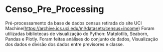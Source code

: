 # Censo_Pre_Processing

Pré-processamento da base de dados census retirada do site UCI Machine(https://archive.ics.uci.edu/ml/datasets/census+income) Foram utilizadas bibliotecas de visualização do Python:
Matplotlib, Seaborn, Pandas e Plotly. Foram feitas análises do conjunto de dados, Visualização dos dados e divisão dos dados entre previsores e classe.
